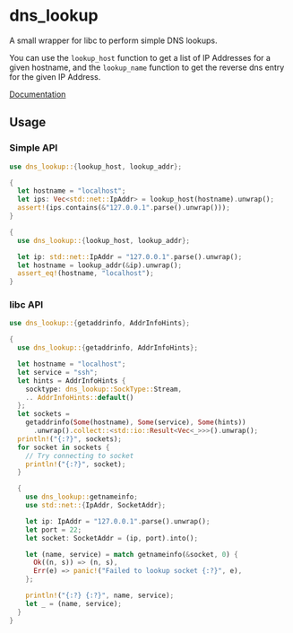 # dns_lookup
A small wrapper for libc to perform simple DNS lookups.

You can use the `lookup_host` function to get a list of IP Addresses for a
given hostname, and the `lookup_name` function to get the reverse dns entry for
the given IP Address.


[Documentation](https://keeperofdakeys.github.io/dns-lookup/dns_lookup)

## Usage

### Simple API

```rust
use dns_lookup::{lookup_host, lookup_addr};

{
  let hostname = "localhost";
  let ips: Vec<std::net::IpAddr> = lookup_host(hostname).unwrap();
  assert!(ips.contains(&"127.0.0.1".parse().unwrap()));
}

{
  use dns_lookup::{lookup_host, lookup_addr};

  let ip: std::net::IpAddr = "127.0.0.1".parse().unwrap();
  let hostname = lookup_addr(&ip).unwrap();
  assert_eq!(hostname, "localhost");
}
```

### libc API
```rust
use dns_lookup::{getaddrinfo, AddrInfoHints};

{
  use dns_lookup::{getaddrinfo, AddrInfoHints};

  let hostname = "localhost";
  let service = "ssh";
  let hints = AddrInfoHints {
    socktype: dns_lookup::SockType::Stream,
    .. AddrInfoHints::default()
  };
  let sockets =
    getaddrinfo(Some(hostname), Some(service), Some(hints))
      .unwrap().collect::<std::io::Result<Vec<_>>>().unwrap();
  println!("{:?}", sockets);
  for socket in sockets {
    // Try connecting to socket
    println!("{:?}", socket);
  }

  {
    use dns_lookup::getnameinfo;
    use std::net::{IpAddr, SocketAddr};

    let ip: IpAddr = "127.0.0.1".parse().unwrap();
    let port = 22;
    let socket: SocketAddr = (ip, port).into();

    let (name, service) = match getnameinfo(&socket, 0) {
      Ok((n, s)) => (n, s),
      Err(e) => panic!("Failed to lookup socket {:?}", e),
    };

    println!("{:?} {:?}", name, service);
    let _ = (name, service);
  }
}
